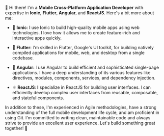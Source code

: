 👋 Hi there! I'm a **Mobile Cross-Platform Application Developer** with expertise in **Ionic**, **Flutter**, **Angular**, and **ReactJS**. Here's a bit more about me:

- 📱 **Ionic**: I use Ionic to build high-quality mobile apps using web technologies. I love how it allows me to create feature-rich and interactive apps quickly.

- 🦋 **Flutter**: I'm skilled in Flutter, Google's UI toolkit, for building natively compiled applications for mobile, web, and desktop from a single codebase.

- 🔺 **Angular**: I use Angular to build efficient and sophisticated single-page applications. I have a deep understanding of its various features like directives, modules, components, services, and dependency injection.

- ⚛️ **ReactJS**: I specialize in ReactJS for building user interfaces. I can efficiently develop complex user interfaces from reusable, composable, and stateful components.

In addition to these, I'm experienced in Agile methodologies, have a strong understanding of the full mobile development life cycle, and am proficient in using Git. I'm committed to writing clean, maintainable code and always strive to provide an excellent user experience. Let's build something great together! 🚀
